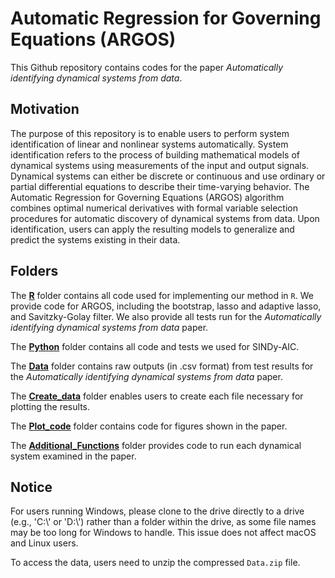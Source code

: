# Automatic Regression for Governing Equations (ARGOS)

This Github repository contains codes for the paper _Automatically identifying dynamical systems from data_.

## Motivation

The purpose of this repository is to enable users to perform system identification of linear and nonlinear systems automatically.
System identification refers to the process of building mathematical models of dynamical systems using measurements of the input and output signals.
Dynamical systems can either be discrete or continuous and use ordinary or partial differential equations to describe their time-varying behavior.
The Automatic Regression for Governing Equations (ARGOS) algorithm combines optimal numerical derivatives with formal variable selection procedures for automatic discovery of dynamical systems from data.
Upon identification, users can apply the resulting models to generalize and predict the systems existing in their data.

## Folders

The [**R**](https://github.com/kevinegan31/ARGOS/tree/main/R) folder contains all code used for implementing our method in `R`.
We provide code for ARGOS, including the bootstrap, lasso and adaptive lasso, and Savitzky-Golay filter.
We also provide all tests run for the _Automatically identifying dynamical systems from data_ paper.

The [**Python**](https://github.com/kevinegan31/ARGOS/tree/main/Python_Code) folder contains all code and tests we used for SINDy-AIC.

The [**Data**](https://github.com/kevinegan31/ARGOS/tree/main/Data) folder contains raw outputs (in .csv format) from test results for the _Automatically identifying dynamical systems from data_ paper.

The [**Create_data**](https://github.com/kevinegan31/ARGOS/tree/main/Create_data) folder enables users to create each file necessary for plotting the results.

The [**Plot_code**](https://github.com/kevinegan31/ARGOS/tree/main/Plot_code) folder contains code for figures shown in the paper.

The [**Additional_Functions**](https://github.com/kevinegan31/ARGOS/tree/main/additional_functions/) folder provides code to run each dynamical system examined in the paper.

## Notice

For users running Windows, please clone to the drive directly to a drive (e.g., 'C:\\' or 'D:\\') rather than a folder within the drive, as some file names may be too long for Windows to handle.
This issue does not affect macOS and Linux users.

To access the data, users need to unzip the compressed `Data.zip` file.
